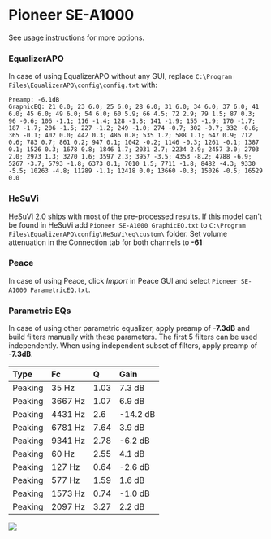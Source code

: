 # Pioneer SE-A1000
See [usage instructions](https://github.com/jaakkopasanen/AutoEq#usage) for more options.

### EqualizerAPO
In case of using EqualizerAPO without any GUI, replace `C:\Program Files\EqualizerAPO\config\config.txt`
with:
```
Preamp: -6.1dB
GraphicEQ: 21 0.0; 23 6.0; 25 6.0; 28 6.0; 31 6.0; 34 6.0; 37 6.0; 41 6.0; 45 6.0; 49 6.0; 54 6.0; 60 5.9; 66 4.5; 72 2.9; 79 1.5; 87 0.3; 96 -0.6; 106 -1.1; 116 -1.4; 128 -1.8; 141 -1.9; 155 -1.9; 170 -1.7; 187 -1.7; 206 -1.5; 227 -1.2; 249 -1.0; 274 -0.7; 302 -0.7; 332 -0.6; 365 -0.1; 402 0.0; 442 0.3; 486 0.8; 535 1.2; 588 1.1; 647 0.9; 712 0.6; 783 0.7; 861 0.2; 947 0.1; 1042 -0.2; 1146 -0.3; 1261 -0.1; 1387 0.1; 1526 0.3; 1678 0.8; 1846 1.7; 2031 2.7; 2234 2.9; 2457 3.0; 2703 2.0; 2973 1.3; 3270 1.6; 3597 2.3; 3957 -3.5; 4353 -8.2; 4788 -6.9; 5267 -3.7; 5793 -1.8; 6373 0.1; 7010 1.5; 7711 -1.8; 8482 -4.3; 9330 -5.5; 10263 -4.8; 11289 -1.1; 12418 0.0; 13660 -0.3; 15026 -0.5; 16529 0.0
```

### HeSuVi
HeSuVi 2.0 ships with most of the pre-processed results. If this model can't be found in HeSuVi add
`Pioneer SE-A1000 GraphicEQ.txt` to `C:\Program Files\EqualizerAPO\config\HeSuVi\eq\custom\` folder.
Set volume attenuation in the Connection tab for both channels to **-61**

### Peace
In case of using Peace, click *Import* in Peace GUI and select `Pioneer SE-A1000 ParametricEQ.txt`.

### Parametric EQs
In case of using other parametric equalizer, apply preamp of **-7.3dB** and build filters manually
with these parameters. The first 5 filters can be used independently.
When using independent subset of filters, apply preamp of **-7.3dB**.

| Type    | Fc      |    Q | Gain     |
|:--------|:--------|:-----|:---------|
| Peaking | 35 Hz   | 1.03 | 7.3 dB   |
| Peaking | 3667 Hz | 1.07 | 6.9 dB   |
| Peaking | 4431 Hz | 2.6  | -14.2 dB |
| Peaking | 6781 Hz | 7.64 | 3.9 dB   |
| Peaking | 9341 Hz | 2.78 | -6.2 dB  |
| Peaking | 60 Hz   | 2.55 | 4.1 dB   |
| Peaking | 127 Hz  | 0.64 | -2.6 dB  |
| Peaking | 577 Hz  | 1.59 | 1.6 dB   |
| Peaking | 1573 Hz | 0.74 | -1.0 dB  |
| Peaking | 2097 Hz | 3.27 | 2.2 dB   |

![](https://raw.githubusercontent.com/jaakkopasanen/AutoEq/master/results/innerfidelity/sbaf-serious/Pioneer%20SE-A1000/Pioneer%20SE-A1000.png)